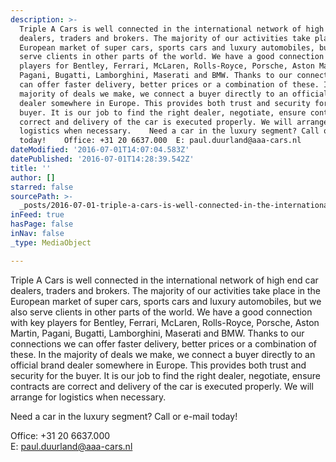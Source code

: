 ```yaml
---
description: >-
  Triple A Cars is well connected in the international network of high end car
  dealers, traders and brokers. The majority of our activities take place in the
  European market of super cars, sports cars and luxury automobiles, but we also
  serve clients in other parts of the world. We have a good connection with key
  players for Bentley, Ferrari, McLaren, Rolls-Royce, Porsche, Aston Martin,
  Pagani, Bugatti, Lamborghini, Maserati and BMW. Thanks to our connections we
  can offer faster delivery, better prices or a combination of these. In the
  majority of deals we make, we connect a buyer directly to an official brand
  dealer somewhere in Europe. This provides both trust and security for the
  buyer. It is our job to find the right dealer, negotiate, ensure contracts are
  correct and delivery of the car is executed properly. We will arrange for
  logistics when necessary.    Need a car in the luxury segment? Call or e-mail
  today!    Office: +31 20 6637.000  E: paul.duurland@aaa-cars.nl
dateModified: '2016-07-01T14:07:04.583Z'
datePublished: '2016-07-01T14:28:39.542Z'
title: ''
author: []
starred: false
sourcePath: >-
  _posts/2016-07-01-triple-a-cars-is-well-connected-in-the-international-network.md
inFeed: true
hasPage: false
inNav: false
_type: MediaObject

---
```

Triple A Cars is well connected in the international network of high end car dealers, traders and brokers. The majority of our activities take place in the European market of super cars, sports cars and luxury automobiles, but we also serve clients in other parts of the world. We have a good connection with key players for Bentley, Ferrari, McLaren, Rolls-Royce, Porsche, Aston Martin, Pagani, Bugatti, Lamborghini, Maserati and BMW. Thanks to our connections we can offer faster delivery, better prices or a combination of these. In the majority of deals we make, we connect a buyer directly to an official brand dealer somewhere in Europe. This provides both trust and security for the buyer. It is our job to find the right dealer, negotiate, ensure contracts are correct and delivery of the car is executed properly. We will arrange for logistics when necessary.   
  
Need a car in the luxury segment? Call or e-mail today!   
  
Office: +31 20 6637.000   
E: paul.duurland@aaa-cars.nl